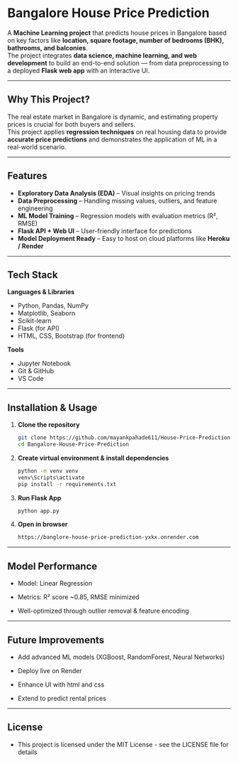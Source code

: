 #  Bangalore House Price Prediction

A **Machine Learning project** that predicts house prices in Bangalore based on key factors like **location, square footage, number of bedrooms (BHK), bathrooms, and balconies**.  
The project integrates **data science, machine learning, and web development** to build an end-to-end solution — from data preprocessing to a deployed **Flask web app** with an interactive UI.

---

##  Why This Project?
The real estate market in Bangalore is dynamic, and estimating property prices is crucial for both buyers and sellers.  
This project applies **regression techniques** on real housing data to provide **accurate price predictions** and demonstrates the application of ML in a real-world scenario.

---

##  Features
-  **Exploratory Data Analysis (EDA)** – Visual insights on pricing trends  
-  **Data Preprocessing** – Handling missing values, outliers, and feature engineering  
-  **ML Model Training** – Regression models with evaluation metrics (R², RMSE)  
-  **Flask API + Web UI** – User-friendly interface for predictions  
-  **Model Deployment Ready** – Easy to host on cloud platforms like **Heroku / Render**  

---

##  Tech Stack
**Languages & Libraries**
- Python, Pandas, NumPy  
- Matplotlib, Seaborn  
- Scikit-learn  
- Flask (for API)  
- HTML, CSS, Bootstrap (for frontend)  

**Tools**
- Jupyter Notebook  
- Git & GitHub  
- VS Code   


---

##  Installation & Usage
1. **Clone the repository**
   ```bash
   git clone https://github.com/mayankpahade611/House-Price-Prediction
   cd Bangalore-House-Price-Prediction

2. **Create virtual environment & install dependencies**
    ```bash
    python -m venv venv
    venv\Scripts\activate      
    pip install -r requirements.txt

3. **Run Flask App**
    ```bash
    python app.py

4. **Open in browser**
    ```bash
    https://banglore-house-price-prediction-yxkx.onrender.com
---

##  Model Performance

- Model: Linear Regression 

- Metrics: R² score ~0.85, RMSE minimized

- Well-optimized through outlier removal & feature encoding

---

##  Future Improvements

- Add advanced ML models (XGBoost, RandomForest, Neural Networks)

- Deploy live on Render

- Enhance UI with html and css

- Extend to predict rental prices

---

##  License

- This project is licensed under the MIT License - see the LICENSE
 file for details